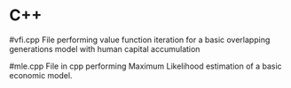 # C++

#vfi.cpp
File performing value function iteration for a basic overlapping generations model with human capital accumulation


#mle.cpp
File in cpp performing Maximum Likelihood estimation of a basic economic model. 

